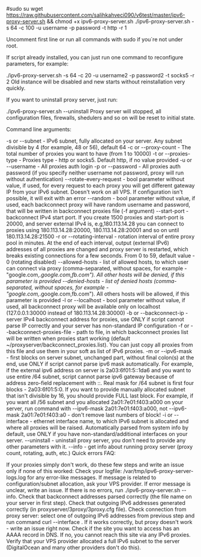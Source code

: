 #sudo su
wget https://raw.githubusercontent.com/salihkahveci090/v6test/master/ipv6-proxy-server.sh && chmod +x ipv6-proxy-server.sh
./ipv6-proxy-server.sh -s 64 -c 100 -u username -p password -t http -r 1


Uncomment first line or run all commands with sudo if you`re not under root.

If script already installed, you can just run one command to reconfigure parameters, for example:

./ipv6-proxy-server.sh -s 64 -c 20 -u username2 -p password2 -t socks5 -r 2
Old instance will be disabled and new starts without reinstallation very quickly.

If you want to uninstall proxy server, just run:

./ipv6-proxy-server.sh --uninstall
Proxy server will stopped, all configuration files, firewalls, shedulers and so on will be reset to initial state.

Command line arguments:

-s or --subnet - IPv6 subnet, fully allocated on your server. Any subnet divisible by 4 (for example, 48 or 56), default 64
-c or --proxy-count - The total number of proxies you want to have (from 1 to 10000)
-t or --proxies-type - Proxies type - http or socks5. Default http, if no value provided
-u or --username - All proxies auth login
-p or --password - All proxies auth password (if you specify neither username not password, proxy will run without authentication)
--rotate-every-request - bool parameter without value, if used, for every request to each proxy you will get different gateway IP from your IPv6 subnet. Doesn't work on all VPS. If configuration isn't possible, it will exit with an error
--random - bool parameter without value, if used, each backconnect proxy will have random username and password, that will be written in backconnect proxies file (-f argument)
--start-port - backconnect IPv4 start port. If you create 1500 proxies and start-port is 20000, and server external IPv4 is, e.g,180.113.14.28 you can connect to proxies using 180.113.14.28:20000, 180.113.14.28:20001 and so on until 180.113.14.28:21500
-r or --rotating-interval - rotation interval of entire proxy pool in minutes. At the end of each interval, output (external IPv6) addresses of all proxies are changed and proxy server is restarted, which breaks existing connections for a few seconds. From 0 to 59, default value - 0 (rotating disabled)
--allowed-hosts - list of allowed hosts, to which user can connect via proxy (comma-separated, without spaces, for example - "google.com,*.google.com,fb.com"). All other hosts will be denied, if this parameter is provided
--denied-hosts - list of denied hosts (comma-separated, without spaces, for example - "google.com,*.google.com,fb.com"). All others hosts will be allowed, if this parameter is provided
-l or --localhost - bool parameter without value, if used, all backconnect proxy will be available only on localhost (127.0.0.1:30000 instead of 180.113.14.28:30000)
-b or --backconnect-ip - server IPv4 backconnect address for proxies, use ONLY if script cannot parse IP correctly and your server has non-standard IP configuration
-f or --backconnect-proxies-file - path to file, in which backconnect proxies list will be written when proxies start working (default ~/proxyserver/backconnect_proxies.list). You can just copy all proxies from this file and use them in your soft as list of IPv6 proxies.
-m or --ipv6-mask - first blocks on server subnet, unchanged part, without final colon(s) at the end, use ONLY if script cannot parse ipv6 mask automatically. For example, if the external ipv6 address on server is 2a03:6f01:5::1da6 and you want to use entire /64 subnet, script cannot parse ipv6 gateway because of address zero-field replacement with ::. Real mask for /64 subnet is first four blocks - 2a03:6f01:5:0. If you want to provide manually allocated subnet that isn't divisible by 16, you should provide FULL last block. For example, if you want all /56 subnet and you allocated 2a01:7e01:f403:a000 on your server, run command with --ipv6-mask 2a01:7e01:f403:a000, not --ipv6-mask 2a01:7e01:f403:a0 - don't remove last numbers of block!
-i or --interface - ethernet interface name, to which IPv6 subnet is allocated and where all proxies will be raised. Automatically parsed from system info by default, use ONLY if you have non-standard/additional interfaces on your server.
--uninstall - uninstall proxy server, you don't need to provide any other parameters with it.
--info - get info about running proxy server (proxy count, rotating, auth, etc.)
Quick errors FAQ:

If your proxies simply don't work, do these few steps and write an issue only if none of this worked:
Check your logfile: /var/tmp/ipv6-proxy-server-logs.log for any error-like messages. If message is related to configuration/subnet allocation, ask your VPS provider. If error message is unclear, write an issue.
If there is no errors, run ./ipv6-proxy-server.sh --info.
Check that backconnect addresses parsed correctly (the file name on your server in first step).
Check that outgoing IPv6 addresses generated correctly (in proxyserver/3proxy/3proxy.cfg file).
Check connection from proxy server: select one of outgoing IPv6 addresses from previous step and run command curl --interface <ipv6-address> <website>. If it works correctly, but proxy doesn't work - write an issue right now.
Check if the site you want to access has an AAAA record in DNS. If no, you cannot reach this site via any IPv6 proxies.
Verify that your VPS provider allocated a full IPv6 subnet to the server (DigitalOcean and many other providers don't do this).
